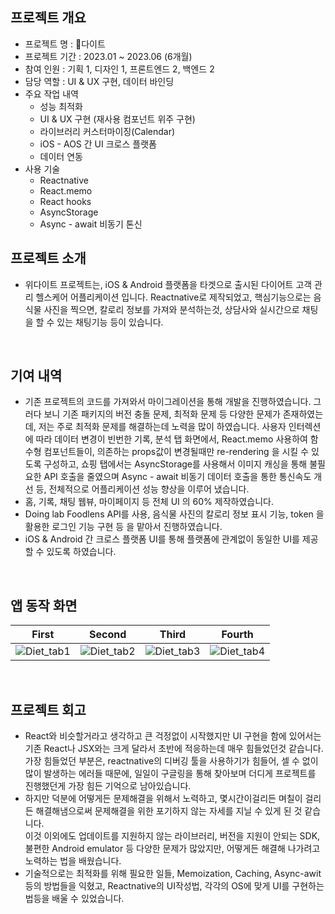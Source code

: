 ## 프로젝트 개요
- 프로젝트 명 : 다이트
- 프로젝트 기간 : 2023.01 ~ 2023.06 (6개월)
- 참여 인원 : 기획 1, 디자인 1, 프론트엔드 2, 백엔드 2
- 담당 역할 : UI & UX 구현, 데이터 바인딩 
- 주요 작업 내역
    - 성능 최적화
    - UI & UX 구현 (재사용 컴포넌트 위주 구현)
    - 라이브러리 커스터마이징(Calendar)
    - iOS - AOS 간 UI 크로스 플랫폼 
    - 데이터 연동
- 사용 기술
    - Reactnative
    - React.memo
    - React hooks
    - AsyncStorage
    - Async - await 비동기 톤신



## 프로젝트 소개
- 위다이트 프로젝트는, iOS & Android 플랫폼을 타겟으로 출시된 다이어트 고객 관리 헬스케어 어플리케이션 입니다. Reactnative로 제작되었고, 핵심기능으로는 음식물 사진을 찍으면, 칼로리 정보를 가져와 분석하는것, 상담사와 실시간으로 채팅을 할 수 있는 채팅기능 등이 있습니다.

<br/>

## 기여 내역
- 기존 프로젝트의 코드를 가져와서 마이그레이션을 통해 개발을 진행하였습니다. 그러다 보니 기존 패키지의 버전 충돌 문제, 최적화 문제 등 다양한 문제가 존재하였는데, 저는 주로 최적화 문제를 해결하는데 노력을 많이 하였습니다. 사용자 인터렉션에 따라 데이터 변경이 빈번한 기록, 분석 탭 화면에서, React.memo 사용하여 함수형 컴포넌트들이, 의존하는 props값이 변경될때만 re-rendering 을 시킬 수 있도록 구성하고, 쇼핑 탭에서는 AsyncStorage를 사용해서 이미지 캐싱을 통해 불필요한 API 호출을 줄였으며 Async - await 비동기 데이터 호출을 통한 통신속도 개선 등, 전체적으로 어플리케이션 성능 향상을 이루어 냈습니다.
- 홈, 기록, 채팅 웹뷰, 마이페이지 등 전체 UI 의 60% 제작하였습니다.
- Doing lab Foodlens API를 사용, 음식물 사진의 칼로리 정보 표시 기능, token 을 활용한 로그인 기능 구현 등 을 맡아서 진행하였습니다.
- iOS & Android 간 크로스 플랫폼 UI를 통해 플랫폼에 관계없이 동일한 UI를 제공할 수 있도록 하였습니다.

<br/>

## 앱 동작 화면
|First|Second|Third|Fourth|
|:---:|:---:|:---:|:---:|
|![Diet_tab1](https://github.com/JEON-Sungsu/JEON-Sungsu/assets/63297236/953e4c21-38b7-4a2d-a174-ba560302caaf)|![Diet_tab2](https://github.com/JEON-Sungsu/JEON-Sungsu/assets/63297236/faa6e5a4-d1b1-4051-9e73-5f860fa2382e)|![Diet_tab3](https://github.com/JEON-Sungsu/JEON-Sungsu/assets/63297236/7cb45b1b-3014-4936-aa34-ff18042b59b0)|![Diet_tab4](https://github.com/JEON-Sungsu/JEON-Sungsu/assets/63297236/d316bd6e-5ae2-4109-b49b-3ed97b4b58d6)|

<br/>

## 프로젝트 회고
- React와 비슷할거라고 생각하고 큰 걱정없이 시작했지만 UI 구현을 함에 있어서는 기존 React나 JSX와는 크게 달라서 초반에 적응하는데 매우 힘들었던것 같습니다.<br>
가장 힘들었던 부분은, reactnative의 디버깅 툴을 사용하기가 힘들어, 셀 수 없이 많이 발생하는 에러들 때문에, 일일이 구글링을 통해 찾아보며 더디게 프로젝트를 진행했던게 가장 힘든 기억으로 남아있습니다.
- 하지만 덕분에 어떻게든 문제해결을 위해서 노력하고, 몇시간이걸리든 며칠이 걸리든 해결해냄으로써 문제해결을 위한 포기하지 않는 자세를 지닐 수 있게 된 것 같습니다. <br> 이것 이외에도 업데이트를 지원하지 않는 라이브러리, 버전을 지원이 안되는 SDK, 불편한 Android emulator 등 다양한 문제가 많았지만, 어떻게든 해결해 나가려고 노력하는 법을 배웠습니다.
- 기술적으로는 최적화를 위해 필요한 일들, Memoization, Caching, Async-awit등의 방법들을 익혔고, Reactnative의 UI작성법, 각각의 OS에 맞게 UI를 구현하는법등을 배울 수 있었습니다. 
